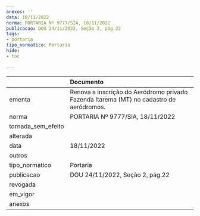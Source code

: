 ```yaml
---
anexos: ''
data: 18/11/2022
norma: PORTARIA Nº 9777/SIA, 18/11/2022
publicacao: DOU 24/11/2022, Seção 2, pág.22
tags:
- portaria
tipo_normatico: Portaria
hide: 
- toc 
 
---
```


|                    | Documento                                                                               |
|:-------------------|:----------------------------------------------------------------------------------------|
| ementa             | Renova a inscrição do Aeródromo privado Fazenda Itarema (MT) no cadastro de aeródromos. |
| norma              | PORTARIA Nº 9777/SIA, 18/11/2022                                                        |
| tornada_sem_efeito |                                                                                         |
| alterada           |                                                                                         |
| data               | 18/11/2022                                                                              |
| outros             |                                                                                         |
| tipo_normatico     | Portaria                                                                                |
| publicacao         | DOU 24/11/2022, Seção 2, pág.22                                                         |
| revogada           |                                                                                         |
| em_vigor           |                                                                                         |
| anexos             |                                                                                         |